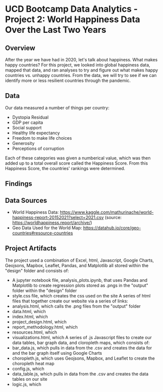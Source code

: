 # UCD Bootcamp Data Analytics - Project 2: World Happiness Data Over the Last Two Years
## Overview
After the year we have had in 2020, let's talk about happiness. What makes happy countries? For this project, we looked into global happiness data, mapped that data, and ran analyses to try and figure out what makes happy countries vs. unhappy countries. From the data, we will try to see if we can identify more or less resilient countries through the pandemic. 

## Data
Our data measured a number of things per country: 
- Dystopia Residual
- GDP per capita
- Social support
- Healthy life expectancy
- Freedom to make life choices
- Generosity
- Perceptions of corruption
 
Each of these categories was given a numberical value, which was then added up to a total overall score called the Happiness Score. From this Happiness Score, the countries' rankings were determined. 

## Findings

## Data Sources
- World Happiness Data: https://www.kaggle.com/mathurinache/world-happiness-report-20152021?select=2021.csv (source: https://worldhappiness.report/archive/)
- Geo Data Used for the World Map: https://datahub.io/core/geo-countries#resource-countries

## Project Artifacts
The project used a combination of Excel, html, Javascript, Google Charts, Geojsons, Mapbox, Leaflet, Pandas, and Matplotlib all stored within the "design" folder and consists of:
- A jupyter notebook file, analysis_plots.ipynb, that uses Pandas and Matplotlib to create regression plots stored as .pngs in the "output" folder within the "design" folder
- style.css file, which creates the css used on the site
A series of html files that together create our website via a series of links:
- analysis.html, which calls the .png files from the "output" folder
- data.html, which 
- index.html, which
- project_design.html, which 
- report_methodology.html, which 
- resources.html, which 
- visualizations.html, which
A series of .js Javascript files to create our data tables, bar graph data, and cloropleth maps, which consists of:
- bar_data.js, which pulls in data from the .csv and creates the data for and the bar graph itself using Google Charts
- choropleth.js, which uses Geojsons, Mapbox, and Leaflet to create the choropleth heat map
- config.js, which
- data_table.js, which pulls in data from the .csv and creates the data tables on our site
- logic.js, which 
